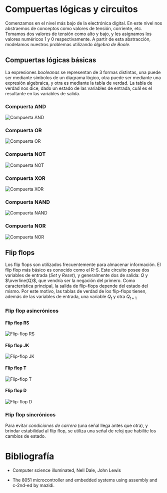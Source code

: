 # Compuertas lógicas y circuitos

Comenzamos en el nivel más bajo de la electrónica digital. En este nivel nos abstraemos de conceptos como valores de tensión, corriente, etc. Tomamos dos valores de tensión como alto y bajo, y les asignamos los valores numéricos 1 y 0 respectivamente.
A partir de esta abstracción, modelamos nuestros problemas utilizando *álgebra de Boole*.

## Compuertas lógicas básicas

La expresiones *booleanas* se representan de 3 formas distintas, una puede ser mediante símbolos de un diagrama lógico, otra puede ser mediante una expresión algebraica, y otra es mediante la tabla de verdad. La tabla de verdad nos dice, dado un estado de las variables de entrada, cuál es el resultante en las variables de salida.

### Compuerta AND

![Compuerta AND](01-00-compuerta-and.png)

### Compuerta OR

![Compuerta OR](01-01-compuerta-or.png)

### Compuerta NOT

![Compuerta NOT](01-02-compuerta-not.png)

### Compuerta XOR

![Compuerta XOR](01-03-compuerta-xor.png)

### Compuerta NAND

![Compuerta NAND](01-04-compuerta-nand.png)

### Compuerta NOR

![Compuerta NOR](01-05-compuerta-nor.png)

## Flip flops

Los flip flops son utilizados frecuentemente para almacenar información. El flip flop más básico es conocido como el R-S. Este circuito posee dos variables de entrada (*Set* y *Reset*), y generalmente dos de salida: $Q$ y $\overline{Q}$, que vendría ser la negación del primero. Como característica principal, la salida de flip-flops depende del estado del mismo. Por este motivo, las tablas de verdad de los flip-flops tienen, además de las variables de entrada, una variable $Q_{t}$ y otra $Q_{t+1}$

### Flip flop asincrónicos

#### Flip flop RS

![Flip-flop RS](01-06-flip-flop-rs.png)

#### Flip flop JK

![Flip-flop JK](01-07-flip-flop-jk.png)

#### Flip flop T

![Flip-flop T](01-08-flip-flop-t.png)

#### Flip flop D

![Flip-flop D](01-08-flip-flop-d.png)

### Flip flop sincrónicos

Para evitar *condiciones de carrera* (una señal llega antes que otra), y brindar estabilidad al flip flop, se utiliza una señal de reloj que habilite los cambios de estado.

# Bibliografía

* Computer science illuminated, Nell Dale, John Lewis

* The 8051 microcontroller and embedded systems using assembly and c-2nd-ed by mazidi.


